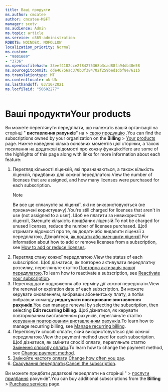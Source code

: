```yaml
---
title: Ваші продукти
ms.author: cmcatee
author: cmcatee-MSFT
manager: scotv
ms.audience: Admin
ms.topic: article
ms.service: o365-administration
ROBOTS: NOINDEX, NOFOLLOW
localization_priority: Normal
ms.custom:
- "9001669"
- "3736"
ms.openlocfilehash: 33eef4182cce2f84275368b3cad88fa94db40e58
ms.sourcegitcommit: dde46756ac370b3f384702f259bed1dbf8e7611b
ms.translationtype: MT
ms.contentlocale: uk-UA
ms.lasthandoff: 03/10/2021
ms.locfileid: "50602277"
---
```

# <a name="your-products"></a><span data-ttu-id="c4b33-102">Ваші продукти</span><span class="sxs-lookup"><span data-stu-id="c4b33-102">Your products</span></span>

<span data-ttu-id="c4b33-103">Ви можете переглянути передплати, що належать вашій організації на сторінці " **виставлення рахунків**" на  >  [свою продукцію](https://go.microsoft.com/fwlink/p/?linkid=842054) .</span><span class="sxs-lookup"><span data-stu-id="c4b33-103">You can find the subscriptions owned by your organization on the **Billing** > [Your products](https://go.microsoft.com/fwlink/p/?linkid=842054) page.</span></span> <span data-ttu-id="c4b33-104">Нижче наведено кілька основних моментів цієї сторінки, а також посилання на додаткові відомості про кожну функцію:</span><span class="sxs-lookup"><span data-stu-id="c4b33-104">Here are some of the highlights of this page along with links for more information about each feature:</span></span>

1. <span data-ttu-id="c4b33-105">Перегляд кількості ліцензій, які призначаються, а також кількість ліцензій, придбаних для кожної передплатою.</span><span class="sxs-lookup"><span data-stu-id="c4b33-105">View the number of licenses that are assigned, and how many licenses were purchased for each subscription.</span></span>
    > [!NOTE]
    > <span data-ttu-id="c4b33-106">Ви все ще сплачуєте за ліцензії, які не використовуються (не призначені користувачу).</span><span class="sxs-lookup"><span data-stu-id="c4b33-106">You're still charged for licenses that aren't in use (not assigned to a user).</span></span> <span data-ttu-id="c4b33-107">Щоб не платити за невикористані ліцензії, Зменште кількість придбаних ліцензій.</span><span class="sxs-lookup"><span data-stu-id="c4b33-107">To not be charged for unused licenses, reduce the number of licenses purchased.</span></span> <span data-ttu-id="c4b33-108">Щоб отримати відомості про те, як додати або видалити ліцензії з передплатою, Дізнайтеся, [як додати або зменшити ліцензії](https://docs.microsoft.com/alchemyinsights/how-to-add-or-reduce-licenses).</span><span class="sxs-lookup"><span data-stu-id="c4b33-108">For information about how to add or remove licenses from a subscription, see [How to add or reduce licenses](https://docs.microsoft.com/alchemyinsights/how-to-add-or-reduce-licenses).</span></span>
2. <span data-ttu-id="c4b33-109">Перегляд стану кожної передплатою.</span><span class="sxs-lookup"><span data-stu-id="c4b33-109">View the status of each subscription.</span></span> <span data-ttu-id="c4b33-110">Щоб дізнатися, як повторно активувати передплатну розсилку, перегляньте статтю [Повторна активація вашої передплатою](reactivate-your-subscription.md).</span><span class="sxs-lookup"><span data-stu-id="c4b33-110">To learn how to reactivate a subscription, see [Reactivate your subscription](reactivate-your-subscription.md).</span></span>
3. <span data-ttu-id="c4b33-111">Перегляд дати подовження або терміну дії кожної передплати.</span><span class="sxs-lookup"><span data-stu-id="c4b33-111">View the renewal or expiration date of each subscription.</span></span> <span data-ttu-id="c4b33-112">Ви можете керувати оновленням, вибравши абонентську плату, а потім вибравши команду **редагувати повторюване виставлення рахунків**.</span><span class="sxs-lookup"><span data-stu-id="c4b33-112">You can manage renewal by selecting the subscription, then selecting **Edit recurring billing**.</span></span> <span data-ttu-id="c4b33-113">Щоб дізнатися, як керувати повторюваним виставленням рахунків, перегляньте статтю [керування повторюваним виставленням рахунків](manage-auto-renewal.md).</span><span class="sxs-lookup"><span data-stu-id="c4b33-113">To learn how to manage recurring billing, see [Manage recurring billing](manage-auto-renewal.md).</span></span>
4. <span data-ttu-id="c4b33-114">Переглянути спосіб оплати, який використовується для кожної передплатою.</span><span class="sxs-lookup"><span data-stu-id="c4b33-114">View the payment method used for each subscription.</span></span> <span data-ttu-id="c4b33-115">Щоб дізнатися, як змінити спосіб оплати, перегляньте статтю [Змінення способу оплати](change-payment-method.md).</span><span class="sxs-lookup"><span data-stu-id="c4b33-115">To learn how to change the payment method, see [Change payment method](change-payment-method.md).</span></span>
5. <span data-ttu-id="c4b33-116">[Змінюйте частоту оплати](change-how-often-you-pay.md).</span><span class="sxs-lookup"><span data-stu-id="c4b33-116">[Change how often you pay](change-how-often-you-pay.md).</span></span>
6. <span data-ttu-id="c4b33-117">[Скасування передплати](https://go.microsoft.com/fwlink/?linkid=2119113).</span><span class="sxs-lookup"><span data-stu-id="c4b33-117">[Cancel the subscription](https://go.microsoft.com/fwlink/?linkid=2119113).</span></span>

<span data-ttu-id="c4b33-118">Ви можете придбати додаткові передплати на сторінці "  >  [послуги придбання](https://go.microsoft.com/fwlink/p/?linkid=868433) рахунків".</span><span class="sxs-lookup"><span data-stu-id="c4b33-118">You can buy additional subscriptions from the **Billing** > [Purchase services](https://go.microsoft.com/fwlink/p/?linkid=868433) page.</span></span>